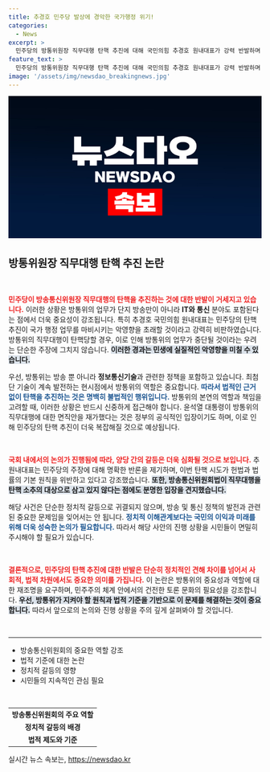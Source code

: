 ```yaml
---
title: 추경호 민주당 발상에 경악한 국가행정 위기!
categories:
  - News
excerpt: >
  민주당의 방통위원장 직무대행 탄핵 추진에 대해 국민의힘 추경호 원내대표가 강력 반발하며 방통위 업무가 방송만이 아니다라고 경고했다. 그는 공영방송 장악을 위한 불법 행위라며 민주당의 의도를 비판했다.
feature_text: >
  민주당의 방통위원장 직무대행 탄핵 추진에 대해 국민의힘 추경호 원내대표가 강력 반발하며 방통위 업무가 방송만이 아니다라고 경고했다. 그는 공영방송 장악을 위한 불법 행위라며 민주당의 의도를 비판했다.
image: '/assets/img/newsdao_breakingnews.jpg'
---
```


<p><img src="/assets/img/newsdao_breakingnews.jpg" alt="pcversion 속보" /></p>

<h2 data-ke-size="size26">방통위원장 직무대행 탄핵 추진 논란</h2>

<p data-ke-size="size16">&nbsp;</p>

<p><b><span style="color: #ee2323;">민주당이 방송통신위원장 직무대행의 탄핵을 추진하는 것에 대한 반발이 거세지고 있습니다.</span></b> 이러한 상황은 방통위의 업무가 단지 방송만이 아니라 <b>IT와 통신</b> 분야도 포함된다는 점에서 더욱 중요성이 강조됩니다. 특히 추경호 국민의힘 원내대표는 민주당의 탄핵 추진이 국가 행정 업무를 마비시키는 악영향을 초래할 것이라고 강력히 비판하였습니다. 방통위의 직무대행이 탄핵당할 경우, 이로 인해 방통위의 업무가 중단될 것이라는 우려는 단순한 주장에 그치지 않습니다. <b><span style="background-color: #21538527;">이러한 경과는 민생에 실질적인 악영향을 미칠 수 있습니다.</span></b> </p>

<p>우선, 방통위는 방송 뿐 아니라 <b>정보통신기술</b>과 관련한 정책을 포함하고 있습니다. 최첨단 기술이 계속 발전하는 현시점에서 방통위의 역할은 중요합니다. <b><span style="color: #1a5490;">따라서 법적인 근거 없이 탄핵을 추진하는 것은 명백히 불법적인 행위입니다.</span></b> 방통위의 본연의 역할과 책임을 고려할 때, 이러한 상황은 반드시 신중하게 접근해야 합니다. 윤석열 대통령이 방통위의 직무대행에 대한 면직안을 재가했다는 것은 정부의 공식적인 입장이기도 하며, 이로 인해 민주당의 탄핵 추진이 더욱 복잡해질 것으로 예상됩니다. </p>

<p data-ke-size="size16">&nbsp;</p>

<p><b><span style="color: #ee2323;">국회 내에서의 논의가 진행됨에 따라, 양당 간의 갈등은 더욱 심화될 것으로 보입니다.</span></b> 추 원내대표는 민주당의 주장에 대해 명확한 반론을 제기하며, 이번 탄핵 시도가 헌법과 법률의 기본 원칙을 위반하고 있다고 강조했습니다. <b><span style="background-color: #21538527;">또한, 방송통신위원회법이 직무대행을 탄핵 소추의 대상으로 삼고 있지 않다는 점에도 분명한 입장을 견지했습니다.</span></b> </p>

<p>해당 사건은 단순한 정치적 갈등으로 귀결되지 않으며, 방송 및 통신 정책의 발전과 관련된 중요한 문제임을 잊어서는 안 됩니다. <b><span style="color: #1a5490;">정치적 이해관계보다는 국민의 이익과 미래를 위해 더욱 성숙한 논의가 필요합니다.</span></b> 따라서 해당 사안의 진행 상황을 시민들이 면밀히 주시해야 할 필요가 있습니다. </p>

<p data-ke-size="size16">&nbsp;</p>

<p><b><span style="color: #ee2323;">결론적으로, 민주당의 탄핵 추진에 대한 반발은 단순히 정치적인 견해 차이를 넘어서 사회적, 법적 차원에서도 중요한 의미를 가집니다.</span></b> 이 논란은 방통위의 중요성과 역할에 대한 재조명을 요구하며, 민주주의 체계 안에서의 건전한 토론 문화의 필요성을 강조합니다. <b><span style="background-color: #21538527;">우선, 방통위가 지켜야 할 원칙과 법적 기준을 기반으로 이 문제를 해결하는 것이 중요합니다.</span></b> 따라서 앞으로의 논의와 진행 상황을 주의 깊게 살펴봐야 할 것입니다. </p>

<p data-ke-size="size16">&nbsp;</p>

<hr />

<ul>
    <li>방송통신위원회의 중요한 역할 강조</li>
    <li>법적 기준에 대한 논란</li>
    <li>정치적 갈등의 영향</li>
    <li>시민들의 지속적인 관심 필요</li>
</ul>

<p data-ke-size="size16">&nbsp;</p>

<table>
    <tr>
        <td style="text-align: center; height: 17px;"><b>방송통신위원회의 주요 역할</b></td>
    </tr>
    <tr>
        <td style="text-align: center; height: 17px;"><b>정치적 갈등의 배경</b></td>
    </tr>
    <tr>
        <td style="text-align: center; height: 17px;"><b>법적 제도와 기준</b></td>
    </tr>
</table>
실시간 뉴스 속보는, <a href="https://newsdao.kr" rel="dofollow">https://newsdao.kr</a>



